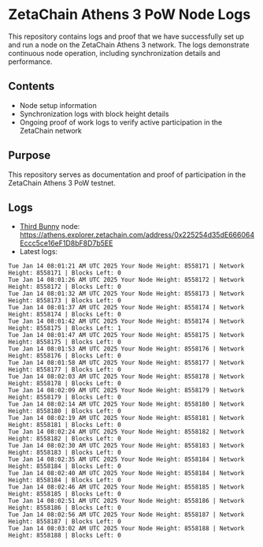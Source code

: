 # ZetaChain Athens 3 PoW Node Logs
This repository contains logs and proof that we have successfully set up and run a node on the ZetaChain Athens 3 network. The logs demonstrate continuous node operation, including synchronization details and performance.

## Contents
- Node setup information
- Synchronization logs with block height details
- Ongoing proof of work logs to verify active participation in the ZetaChain network

## Purpose
This repository serves as documentation and proof of participation in the ZetaChain Athens 3 PoW testnet.

## Logs

- [Third Bunny](https://thirdbunny.xyz/) node: https://athens.explorer.zetachain.com/address/0x225254d35dE666064Eccc5ce16eF1D8bF8D7b5EE
- Latest logs:
```
Tue Jan 14 08:01:21 AM UTC 2025 Your Node Height: 8558171 | Network Height: 8558171 | Blocks Left: 0
Tue Jan 14 08:01:26 AM UTC 2025 Your Node Height: 8558172 | Network Height: 8558172 | Blocks Left: 0
Tue Jan 14 08:01:32 AM UTC 2025 Your Node Height: 8558173 | Network Height: 8558173 | Blocks Left: 0
Tue Jan 14 08:01:37 AM UTC 2025 Your Node Height: 8558174 | Network Height: 8558174 | Blocks Left: 0
Tue Jan 14 08:01:42 AM UTC 2025 Your Node Height: 8558174 | Network Height: 8558175 | Blocks Left: 1
Tue Jan 14 08:01:47 AM UTC 2025 Your Node Height: 8558175 | Network Height: 8558175 | Blocks Left: 0
Tue Jan 14 08:01:53 AM UTC 2025 Your Node Height: 8558176 | Network Height: 8558176 | Blocks Left: 0
Tue Jan 14 08:01:58 AM UTC 2025 Your Node Height: 8558177 | Network Height: 8558177 | Blocks Left: 0
Tue Jan 14 08:02:03 AM UTC 2025 Your Node Height: 8558178 | Network Height: 8558178 | Blocks Left: 0
Tue Jan 14 08:02:09 AM UTC 2025 Your Node Height: 8558179 | Network Height: 8558179 | Blocks Left: 0
Tue Jan 14 08:02:14 AM UTC 2025 Your Node Height: 8558180 | Network Height: 8558180 | Blocks Left: 0
Tue Jan 14 08:02:19 AM UTC 2025 Your Node Height: 8558181 | Network Height: 8558181 | Blocks Left: 0
Tue Jan 14 08:02:24 AM UTC 2025 Your Node Height: 8558182 | Network Height: 8558182 | Blocks Left: 0
Tue Jan 14 08:02:30 AM UTC 2025 Your Node Height: 8558183 | Network Height: 8558183 | Blocks Left: 0
Tue Jan 14 08:02:35 AM UTC 2025 Your Node Height: 8558184 | Network Height: 8558184 | Blocks Left: 0
Tue Jan 14 08:02:40 AM UTC 2025 Your Node Height: 8558184 | Network Height: 8558184 | Blocks Left: 0
Tue Jan 14 08:02:46 AM UTC 2025 Your Node Height: 8558185 | Network Height: 8558185 | Blocks Left: 0
Tue Jan 14 08:02:51 AM UTC 2025 Your Node Height: 8558186 | Network Height: 8558186 | Blocks Left: 0
Tue Jan 14 08:02:56 AM UTC 2025 Your Node Height: 8558187 | Network Height: 8558187 | Blocks Left: 0
Tue Jan 14 08:03:02 AM UTC 2025 Your Node Height: 8558188 | Network Height: 8558188 | Blocks Left: 0
```
